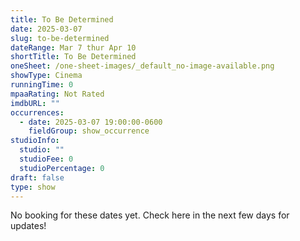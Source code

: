 ```yaml
---
title: To Be Determined
date: 2025-03-07
slug: to-be-determined
dateRange: Mar 7 thur Apr 10
shortTitle: To Be Determined
oneSheet: /one-sheet-images/_default_no-image-available.png
showType: Cinema
runningTime: 0
mpaaRating: Not Rated
imdbURL: ""
occurrences:
  - date: 2025-03-07 19:00:00-0600
    fieldGroup: show_occurrence
studioInfo:
  studio: ""
  studioFee: 0
  studioPercentage: 0
draft: false
type: show
---
```

No booking for these dates yet.  Check here in the next few days for updates!  